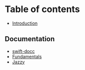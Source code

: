 # Table of contents

* [Introduction](README.md)

## Documentation

* [swift-docc](documentation/swift-docc.md)
* [Fundamentals](documentation/fundamentals.md)
* [Jazzy](documentation/jazzy.md)
